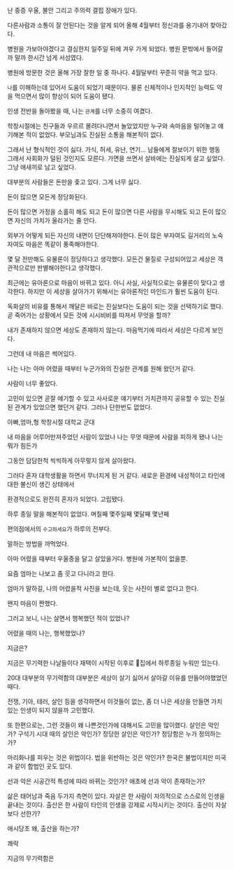
난 중증 우울, 불안 그리고 주의력 결핍 장애가 있다.

다른사람과 소통이 잘 안된다는 것을 알게 되어 올해 4월부터 정신과를 용기내어 찾아갔다.

병원을 가보아야겠다고 결심한지 일주일 뒤에 겨우 가게 되었다.
병원 문밖에서 들어갈까 말까 한시간 넘게 서성였다.


병원에 방문한 것은 올해 가장 잘한 일 중 하나다.
4월달부터 꾸준히 약을 먹고 있다.

`나`를  이해하는데 있어서 도움이 되었기 때문이다.
물론 신체적이나 인지적인 능력도 약을 먹으면서 많이 향상이 되어 도움이 됐다.

인생 전반을 돌아봤을 때,
나는 `관계`를 너무 소중히 여겼다.

학창시절에는 친구들과 우르르 몰려다니면서 놀았었지만 누구와 속마음을 털어놓고 얘기해본 적이 없었다.
부모님과도 진실된 소통을 해본적이 없다.

그래서 난 형식적인 것이 싫다.
가식, 허세, 유난, 연기... 남들에게 잘보이기 위한 행동
그래서 사회화가 덜된 것인지도 모른다.
가면을 쓰면서 살바에는 진실되게 살고 싶었다.
그냥 애새끼로 남고 싶었다.

대부분의 사람들은 돈만을 좇고 있다.
그게 너무 싫다.

돈이 많으면 모든게 정당화된다.

돈이 많으면 가정을 소홀히 해도 되고
돈이 많으면 다른 사람을 무시해도 되고
돈이 많으면 자신의 가치가 올라가는 줄 안다.

외부가 어떻게 되든 자신의 내면이 단단해져야한다.
돈이 많은 부자여도 길거리의 노숙자여도 마음은 똑같이 풍족해야한다.

몇 달 전만해도 유물론이 정당하다고 생각했다.
모든건 물질로 구성되어있고 세상은 객관적으로만 판별해야한다고 생각했다.

최근에는 유아론으로 마음이 바뀌고 있다.
아니 사실, 사실적으로는 유물론이 맞다고 생각한다.
하지만 이 세상을 살아가기 위해서는 유아론적인 마인드가 훨씬 도움이 된다.

독화살의 비유를 통해서 깨달은 바로는 진실보다는 도움이 되는 것을 선택하기로 했다.
곧 죽어가는 상황에서 모든 것에 시시비비를 따져서 무엇을 할까?

내가 존재하지 않으면 세상도 존재하지 않는다.
마음먹기에 따라서 세상은 다르게 보인다.


그런데 내 마음은 썩어있다.

나는
나는
아마 어렸을 때부터 누군가와의 진실한 관계를 원해 왔던거 같다.

사람이 너무 좋았다.

고민이 있으면 곧잘 얘기할 수 있고
사사로운 얘기부터 가치관까지 공유할 수 있는 진실된 관계가 있었으면 했던거 같다.
그러나 단한번도 없었다.

아빠,엄마,형
학창시절
대학교
군대

내 마음을 어루어만져주었던 사람이 있었나
나는 무엇 때문에 사람을 피하게 됐나
나는 뭐가 힘든가

그동안 담담한척 
씩씩하게
아무렇지 않게
살아왔다.

그러다 혼자 대학생활을 하면서 무너지게 된 거 같다.
새로운 환경에
내성적이고
타인에 대한 불신이 생긴 상태에서

환경적으로도 완전히 혼자가 되었다.
고립됐다.

하루 종일 말을 해본적이 없었다.
며칠째
몇주일째
몇달째
몇년째

편의점에서의 `수고하세요`가 하루의 전부다.

말하는 방법을 까먹었다.


아마 어렸을 때부터 우울증을 달고 살았을거다.
병원에 가본적이 없을뿐.

요즘 엄마는 나보고 좀 웃고 다니라고 한다.

엄마가 말하길,
나의 어렸을적 사진을 보는데, 웃는 사진이 별로 없다고 한다.

왠지 마음이 짠했다.

그러고 보니,
나는 살면서 행복했던 적이 있었나?

어렸을 때의 나는,
행복했었나?

지금은?


지금은 무기력한 나날들이다
재택이 시작된 이후로 집에서 하루종일 누워만 있는다.

20대 대부분의 무기력함의 대부분은
세상이 살기 싫어서 살아갈 이유를 만들어야했었던 때다.

전쟁, 기아, 테러, 살인 등을 생각하면서 이것들이 없는,
좀 더 나은 세상을 만들면 가치있는 인생이 되지 않을까 고민했다.

또 한편으로는, 그런 것들이 왜 나쁜것인가에 대해서도 고민을 많이했다.
살인은 악인가? 구석기 시대 때의 살인은 악인가?
정당한 살인은 악인가?
정당함은 누가 정의하는가?

마리화나를 피우는 것은 위법이다. 법을 위반하는 것은 악인가?
한국은 불법이지만 미국과 같이 합법인 곳도 있다.

선과 악은 시공간적 특성에 따라 바뀌는 것인가?
애초에 선과 악이 존재하는가?

삶은 태어남과 죽음 두가지 측면이 있다.
자살은 한 사람이 자의적으로 스스로의 인생을 끝내는 것이다.
출산은 한 사람이 타인의 인생을 강제로 시작시키는 것이다.
출산이 자살보다 선한가?

애시당초 왜,
출산을 하는가?

쾌락








지금의 무기력함은